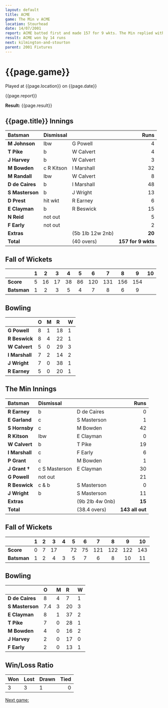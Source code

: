 ```yaml
---
layout: default
title: ACME
game: The Min v ACME
location: Stourhead
date: 14/07/2001
report: ACME batted first and made 157 for 9 wkts. The Min replied with 143 all out
result: ACME won by 14 runs
next: kilmington-and-stourton
parent: 2001 Fixtures
---
```


# {{page.game}}

Played at {{page.location}} on {{page.date}}

{{page.report}}

**Result:** {{page.result}}

## {{page.title}} Innings

| Batsman | Dismissal |  | Runs |
|:---|:---|---|---:|
| **M Johnson** | lbw | G Powell | 4 |
| **T Pike** | b | W Calvert | 4 |
| **J Harvey** | b | W Calvert | 3 |
| **M Bowden** | c R Kitson | I Marshall | 32 |
| **M Randall** | lbw | W Calvert | 8 |
| **D de Caires** | b | I Marshall | 48 |
| **S Masterson** | b | J Wright | 13 |
| **D Prest** | hit wkt | R Earney | 6 |
| **E Clayman** | b | R Beswick | 15 |
| **N Reid** | not out |  | 5 |
| **F Early** | not out |  | 2 |
| **Extras** | | (5b 1lb 12w 2nb) | **20** |
| **Total** | | (40 overs) | ****157 for 9 wkts**** |

## Fall of Wickets

| | 1 | 2 | 3 | 4 | 5 | 6 | 7 | 8 | 9 | 10 |
|---|:---:|:---:|:---:|:---:|:---:|:---:|:---:|:---:|:---:|:---:|
| **Score** | 5 | 16 | 17 | 38 | 86 | 120 | 131 | 156 | 154 |  |
| **Batsman** | 1 | 2 | 3 | 5 | 4 | 7 | 8 | 6 | 9 |  |

## Bowling

| | O | M | R | W |
|---|:---|:---|:---|:---|
| **G Powell** | 8 | 1 | 18 | 1 |
| **R Beswick** | 8 | 4 | 22 | 1 |
| **W Calvert** | 5 | 0 | 29 | 3 |
| **I Marshall** | 7 | 2 | 14 | 2 |
| **J Wright** | 7 | 0 | 38 | 1 |
| **R Earney** | 5 | 0 | 20 | 1 |

## The Min Innings

| Batsman | Dismissal |  | Runs |
|:---|:---|---|---:|
| **R Earney** | b | D de Caires | 0 |
| **E Garland** | c | S Masterson | 1 |
| **S Hornsby** | c | M Bowden | 42 |
| **R Kitson** | lbw | E Clayman | 0 |
| **W Calvert** | b | T Pike | 19 |
| **I Marshall** | c | F Early | 6 |
| **P Grant** | c | M Bowden | 1 |
| **J Grant &#8224;** | c S Masterson | E Clayman | 30 |
| **G Powell** | not out |  | 21 |
| **R Beswick** | c & b | S Masterson | 0 |
| **J Wright** | b | S Masterson | 11 |
| **Extras** | | (9b 2lb 4w 0nb) | **15** |
| **Total** | | (38.4 overs) | ****143 all out**** |

## Fall of Wickets

| | 1 | 2 | 3 | 4 | 5 | 6 | 7 | 8 | 9 | 10 |
|---|:---:|:---:|:---:|:---:|:---:|:---:|:---:|:---:|:---:|:---:|
| **Score** | 0 | 7 | 17 |  | 72 | 75 | 121 | 122 | 122 | 143 |
| **Batsman** | 1 | 2 | 4 | 3 | 5 | 7 | 6 | 8 | 10 | 11 |

## Bowling

| | O | M | R | W |
|---|:---|:---|:---|:---|
| **D de Caires** | 8 | 4 | 7 | 1 |
| **S Masterson** | 7.4 | 3 | 20 | 3 |
| **E Clayman** | 8 | 1 | 37 | 2 |
| **T Pike** | 7 | 0 | 28 | 1 |
| **M Bowden** | 4 | 0 | 16 | 2 |
| **J Harvey** | 2 | 0 | 17 | 0 |
| **F Early** | 2 | 0 | 13 | 1 |

## Win/Loss Ratio

| Won | Lost | Drawn | Tied |
|:---|:---|:---|---:|
| 3 | 3 | 1 | 0 |

[Next game:]({{page.next}})